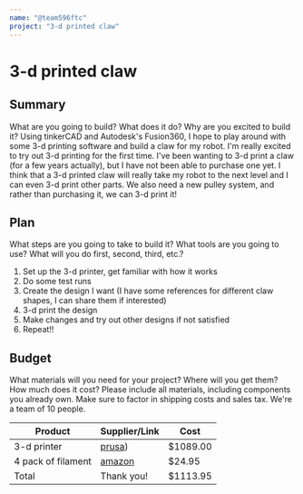 ```yaml
---
name: "@team596ftc"
project: "3-d printed claw"
---
```


# 3-d printed claw

## Summary

What are you going to build? What does it do? Why are you excited to build it?
Using tinkerCAD and Autodesk's Fusion360, I hope to play around with some 3-d printing software and build a claw for my robot. I'm really excited to try out 3-d printing for the first time.
I've been wanting to 3-d print a claw (for a few years actually), but I have not been able to purchase one yet. I think that a 3-d printed claw will really take my robot to the next level and I can even 3-d print other parts. We also need a new pulley system, and rather than purchasing it, we can 3-d print it!

## Plan

What steps are you going to take to build it? What tools are you going to use? What will you do first, second, third, etc.?
1. Set up the 3-d printer, get familiar with how it works
2. Do some test runs
3. Create the design I want (I have some references for different claw shapes, I can share them if interested)
4. 3-d print the design
5. Make changes and try out other designs if not satisfied
6. Repeat!!

## Budget

What materials will you need for your project? Where will you get them? How much does it cost? Please include all materials, including components you already own. Make sure to factor in shipping costs and sales tax.
We're a team of 10 people.

| Product         | Supplier/Link                         | Cost   |
| --------------- | ------------------------------------- | ------ |
| 3-d printer   | [prusa](https://www.prusa3d.com/product/original-prusa-i3-mk3s-kit-enclosure-bundle/)) | $1089.00 |
| 4 pack of filament | [amazon](https://www.amazon.com/Gizmo-Dorks-Filament-Printers-1-75mm/dp/B074W1XFRX/ref=d_bmx_dp_498cxron_sccl_4_1/138-2271719-5126418?pd_rd_w=rKkuA&content-id=amzn1.sym.7ee0b8bd-6e91-49e1-a580-2818f27014e3&pf_rd_p=7ee0b8bd-6e91-49e1-a580-2818f27014e3&pf_rd_r=ZZES271K4HFKK3Y1FJ47&pd_rd_wg=asZK4&pd_rd_r=f2fd4f56-76a9-4e4e-89b9-ea44ec27200d&pd_rd_i=B074W1XFRX&psc=1) | $24.95 |
| Total           |          Thank you!                  | $1113.95 |
